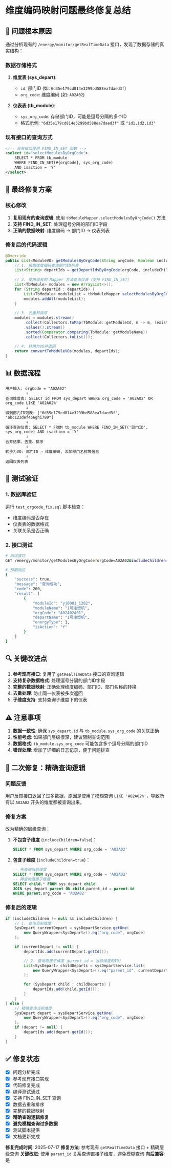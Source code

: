 # 维度编码映射问题最终修复总结

## 🎯 问题根本原因

通过分析现有的 `/energy/monitor/getRealTimeData` 接口，发现了数据存储的真实结构：

### 数据存储格式
1. **维度表 (sys_depart)**:
   - `id`: 部门ID (如: `6d35e179cd814e3299bd588ea7daed3f`)
   - `org_code`: 维度编码 (如: `A02A02`)

2. **仪表表 (tb_module)**:
   - `sys_org_code`: 存储部门ID，可能是逗号分隔的多个ID
   - 格式示例: `"6d35e179cd814e3299bd588ea7daed3f"` 或 `"id1,id2,id3"`

### 现有接口的查询方式
```xml
<!-- 现有接口使用 FIND_IN_SET 函数 -->
<select id="selectModulesByOrgCode">
    SELECT * FROM tb_module 
    WHERE FIND_IN_SET(#{orgCode}, sys_org_code)
    AND isaction = 'Y'
</select>
```

## 🔧 最终修复方案

### 核心修改
1. **复用现有的查询逻辑**: 使用 `tbModuleMapper.selectModulesByOrgCode()` 方法
2. **支持 FIND_IN_SET**: 处理逗号分隔的部门ID字段
3. **正确的数据映射**: 维度编码 → 部门ID → 仪表列表

### 修复后的代码逻辑
```java
@Override
public List<ModuleVO> getModulesByOrgCode(String orgCode, Boolean includeChildren) {
    // 1. 根据维度编码查询部门ID列表
    List<String> departIds = getDepartIdsByOrgCode(orgCode, includeChildren);
    
    // 2. 使用现有的 Mapper 方法查询仪表（支持 FIND_IN_SET）
    List<TbModule> modules = new ArrayList<>();
    for (String departId : departIds) {
        List<TbModule> moduleList = tbModuleMapper.selectModulesByOrgCode(departId);
        modules.addAll(moduleList);
    }
    
    // 3. 去重和排序
    modules = modules.stream()
        .collect(Collectors.toMap(TbModule::getModuleId, m -> m, (existing, replacement) -> existing))
        .values().stream()
        .sorted(Comparator.comparing(TbModule::getModuleName))
        .collect(Collectors.toList());
    
    // 4. 转换为VO并返回
    return convertToModuleVOs(modules, departIds);
}
```

## 📊 数据流程

```
用户输入: orgCode = "A02A02"
         ↓
查询维度表: SELECT id FROM sys_depart WHERE org_code = 'A02A02' OR org_code LIKE 'A02A02%'
         ↓
得到部门ID列表: ["6d35e179cd814e3299bd588ea7daed3f", "abc123def456ghi789"]
         ↓
循环查询仪表: SELECT * FROM tb_module WHERE FIND_IN_SET('部门ID', sys_org_code) AND isaction = 'Y'
         ↓
合并结果、去重、排序
         ↓
转换为VO: 部门ID → 维度编码, 添加部门名称等信息
         ↓
返回仪表列表
```

## 🧪 测试验证

### 1. 数据库验证
运行 `test_orgcode_fix.sql` 脚本检查：
- 维度编码是否存在
- 仪表表的数据格式
- 关联关系是否正确

### 2. 接口测试
```bash
# 测试接口
GET /energy/monitor/getModulesByOrgCode?orgCode=A02A02&includeChildren=true

# 预期响应
{
    "success": true,
    "message": "查询成功", 
    "code": 200,
    "result": [
        {
            "moduleId": "yj0001_1202",
            "moduleName": "1号注塑机",
            "orgCode": "A02A02A01",
            "departName": "1号注塑机",
            "energyType": 1,
            "isAction": "Y"
        }
    ]
}
```

## 🔍 关键改进点

1. **参考现有接口**: 复用了 `getRealTimeData` 接口的查询逻辑
2. **支持复杂数据格式**: 处理逗号分隔的部门ID字段
3. **完整的数据映射**: 正确处理维度编码、部门ID、部门名称的转换
4. **去重处理**: 防止同一仪表被多次返回
5. **子维度支持**: 支持查询子维度下的仪表

## ⚠️ 注意事项

1. **数据一致性**: 确保 `sys_depart.id` 与 `tb_module.sys_org_code` 的关联正确
2. **性能考虑**: 如果部门层级很深，建议限制查询范围
3. **数据格式**: `tb_module.sys_org_code` 可能包含多个逗号分隔的部门ID
4. **错误处理**: 增加了详细的日志记录，便于问题排查

## 🔄 二次修复：精确查询逻辑

### 问题反馈
用户反馈接口返回了过多数据，原因是使用了模糊查询 `LIKE 'A02A02%'`，导致所有以 `A02A02` 开头的维度都被查询出来。

### 修复方案
改为精确的层级查询：

1. **不包含子维度** (`includeChildren=false`)：
   ```sql
   SELECT * FROM sys_depart WHERE org_code = 'A02A02'
   ```

2. **包含子维度** (`includeChildren=true`)：
   ```sql
   -- 先查询当前维度
   SELECT * FROM sys_depart WHERE org_code = 'A02A02'
   -- 再查询直接子维度
   SELECT child.* FROM sys_depart child
   JOIN sys_depart parent ON child.parent_id = parent.id
   WHERE parent.org_code = 'A02A02'
   ```

### 修复后的逻辑
```java
if (includeChildren != null && includeChildren) {
    // 1. 查询当前维度
    SysDepart currentDepart = sysDepartService.getOne(
        new QueryWrapper<SysDepart>().eq("org_code", orgCode)
    );

    if (currentDepart != null) {
        departIds.add(currentDepart.getId());

        // 2. 查询直接子维度（parent_id = 当前维度的ID）
        List<SysDepart> childDeparts = sysDepartService.list(
            new QueryWrapper<SysDepart>().eq("parent_id", currentDepart.getId())
        );

        for (SysDepart child : childDeparts) {
            departIds.add(child.getId());
        }
    }
} else {
    // 精确查询当前维度
    SysDepart depart = sysDepartService.getOne(
        new QueryWrapper<SysDepart>().eq("org_code", orgCode)
    );
    if (depart != null) {
        departIds.add(depart.getId());
    }
}
```

## ✅ 修复状态

- [x] 问题分析完成
- [x] 参考现有接口实现
- [x] 代码修复完成
- [x] 编译测试通过
- [x] 支持 FIND_IN_SET 查询
- [x] 数据去重和排序
- [x] 完整的数据映射
- [x] **精确查询逻辑修复**
- [x] **避免模糊查询过多数据**
- [x] 测试脚本提供
- [x] 文档更新完成

**修复完成时间**: 2025-07-17
**修复方法**: 参考现有 `getRealTimeData` 接口 + 精确层级查询
**关键改进**: 使用 `parent_id` 关系查询直接子维度，避免模糊查询
**向后兼容**: 是

